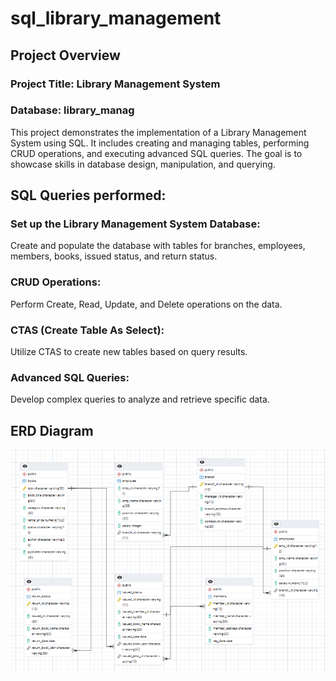 # sql_library_management
## Project Overview
### Project Title: Library Management System
### Database: library_manag
This project demonstrates the implementation of a Library Management System using SQL. It includes creating and managing tables, performing CRUD operations, and executing advanced SQL queries. The goal is to showcase skills in database design, manipulation, and querying.
## SQL Queries performed:
### Set up the Library Management System Database: 
Create and populate the database with tables for branches, employees, members, books, issued status, and return status.
### CRUD Operations: 
Perform Create, Read, Update, and Delete operations on the data.
### CTAS (Create Table As Select):
Utilize CTAS to create new tables based on query results.
### Advanced SQL Queries: 
Develop complex queries to analyze and retrieve specific data.
## ERD Diagram
![ERD.PNG](https://github.com/rishinawani/sql_library_management/blob/main/ERD.PNG)
